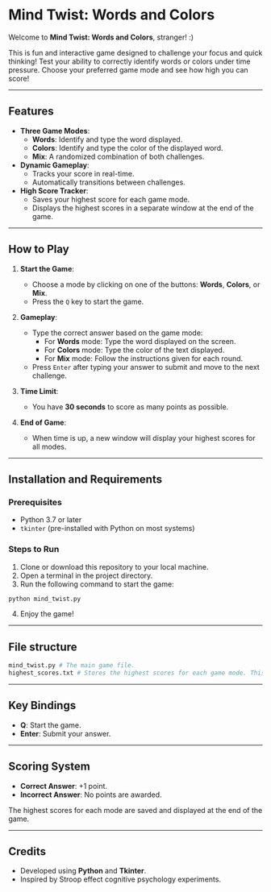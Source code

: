 # Mind Twist: Words and Colors

Welcome to **Mind Twist: Words and Colors**, stranger! :)

This is fun and interactive game designed to challenge your focus and quick thinking! Test your ability to correctly identify words or colors under time pressure. Choose your preferred game mode and see how high you can score!

---

## Features

- **Three Game Modes**:
  - **Words**: Identify and type the word displayed.
  - **Colors**: Identify and type the color of the displayed word.
  - **Mix**: A randomized combination of both challenges.
- **Dynamic Gameplay**:
  - Tracks your score in real-time.
  - Automatically transitions between challenges.
- **High Score Tracker**:
  - Saves your highest score for each game mode.
  - Displays the highest scores in a separate window at the end of the game.

---

## How to Play

1. **Start the Game**:

   - Choose a mode by clicking on one of the buttons: **Words**, **Colors**, or **Mix**.
   - Press the `Q` key to start the game.

2. **Gameplay**:

   - Type the correct answer based on the game mode:
     - For **Words** mode: Type the word displayed on the screen.
     - For **Colors** mode: Type the color of the text displayed.
     - For **Mix** mode: Follow the instructions given for each round.
   - Press `Enter` after typing your answer to submit and move to the next challenge.

3. **Time Limit**:

   - You have **30 seconds** to score as many points as possible.

4. **End of Game**:
   - When time is up, a new window will display your highest scores for all modes.

---

## Installation and Requirements

### Prerequisites

- Python 3.7 or later
- `tkinter` (pre-installed with Python on most systems)

### Steps to Run

1. Clone or download this repository to your local machine.
2. Open a terminal in the project directory.
3. Run the following command to start the game:

```bash
python mind_twist.py
```

4. Enjoy the game!

---

## File structure

```bash
mind_twist.py # The main game file.
highest_scores.txt # Stores the highest scores for each game mode. This file will be created automatically after the first game.
```

---

## Key Bindings

- **Q**: Start the game.
- **Enter**: Submit your answer.

---

## Scoring System

- **Correct Answer**: +1 point.
- **Incorrect Answer**: No points are awarded.

The highest scores for each mode are saved and displayed at the end of the game.

---

## Credits

- Developed using **Python** and **Tkinter**.
- Inspired by Stroop effect cognitive psychology experiments.
